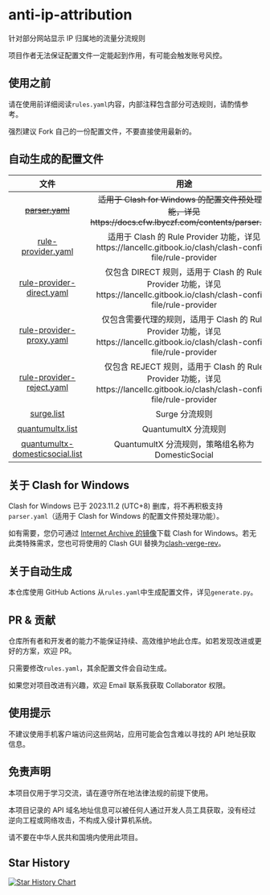 # anti-ip-attribution

针对部分网站显示 IP 归属地的流量分流规则

项目作者无法保证配置文件一定能起到作用，有可能会触发账号风控。

## 使用之前

请在使用前详细阅读`rules.yaml`内容，内部注释包含部分可选规则，请酌情参考。

强烈建议 Fork 自己的一份配置文件，不要直接使用最新的。

## 自动生成的配置文件

|                                     文件                                     |                                                              用途                                                               |
| :--------------------------------------------------------------------------: | :-----------------------------------------------------------------------------------------------------------------------------: |
|                   ~~[parser.yaml](generated/parser.yaml)~~                   |             ~~适用于 Clash for Windows 的配置文件预处理功能，详见https://docs.cfw.lbyczf.com/contents/parser.html~~             |
|              [rule-provider.yaml](generated/rule-provider.yaml)              |            适用于 Clash 的 Rule Provider 功能，详见https://lancellc.gitbook.io/clash/clash-config-file/rule-provider            |
|       [rule-provider-direct.yaml](generated/rule-provider-direct.yaml)       |  仅包含 DIRECT 规则，适用于 Clash 的 Rule Provider 功能，详见https://lancellc.gitbook.io/clash/clash-config-file/rule-provider  |
|        [rule-provider-proxy.yaml](generated/rule-provider-proxy.yaml)        | 仅包含需要代理的规则，适用于 Clash 的 Rule Provider 功能，详见https://lancellc.gitbook.io/clash/clash-config-file/rule-provider |
|       [rule-provider-reject.yaml](generated/rule-provider-reject.yaml)       |  仅包含 REJECT 规则，适用于 Clash 的 Rule Provider 功能，详见https://lancellc.gitbook.io/clash/clash-config-file/rule-provider  |
|                      [surge.list](generated/surge.list)                      |                                                         Surge 分流规则                                                          |
|                [quantumultx.list](generated/quantumultx.list)                |                                                      QuantumultX 分流规则                                                       |
| [quantumultx-domesticsocial.list](generated/quantumultx-domesticsocial.list) |                                        QuantumultX 分流规则，策略组名称为 DomesticSocial                                        |

## 关于 Clash for Windows

Clash for Windows 已于 2023.11.2 (UTC+8) 删库，将不再积极支持`parser.yaml`（适用于 Clash for Windows 的配置文件预处理功能）。

如有需要，您仍可通过 [Internet Archive 的镜像](https://web.archive.org/web/20231030023222/https://github.com/Fndroid/clash_for_windows_pkg/releases)下载 Clash for Windows。若无此类特殊需求，您也可将使用的 Clash GUI 替换为[clash-verge-rev](https://github.com/clash-verge-rev/clash-verge-rev)。

## 关于自动生成

本仓库使用 GitHub Actions 从`rules.yaml`中生成配置文件，详见`generate.py`。

## PR & 贡献

仓库所有者和开发者的能力不能保证持续、高效维护地此仓库。如若发现改进或更好的方案，欢迎 PR。

只需要修改`rules.yaml`，其余配置文件会自动生成。

如果您对项目改进有兴趣，欢迎 Email 联系我获取 Collaborator 权限。

## 使用提示

不建议使用手机客户端访问这些网站，应用可能会包含难以寻找的 API 地址获取信息。

## 免责声明

本项目仅用于学习交流，请在遵守所在地法律法规的前提下使用。

本项目记录的 API 域名地址信息可以被任何人通过开发人员工具获取，没有经过逆向工程或网络攻击，不构成入侵计算机系统。

请不要在中华人民共和国境内使用此项目。

## Star History

[![Star History Chart](https://api.star-history.com/svg?repos=lwd-temp/anti-ip-attribution&type=Date)](https://star-history.com/#lwd-temp/anti-ip-attribution&Date)
